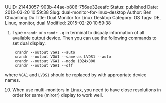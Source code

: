 UUID: 21443057-903b-44ae-b806-756ae32eeafc
Status: published
Date: 2013-03-20 10:59:38
Slug: dual-monitor-for-linux-desktop
Author: Ben Chuanlong Du
Title: Dual Monitor for Linux Desktop
Category: OS
Tags: DE, Linux, monitor, dual
Modified: 2015-02-20 10:59:38


1. Type `xrandr` or `xrandr -q` in terminal to dispaly information of all available output device.
Then you can use the following commands to set dual display.

        xrandr --output VGA1 --auto 
        xrandr --output VGA1 --same-as LVDS1 --auto
        xrandr --output VGA1 --mode 1024x800
        xrandr --output VGA1 --off

where `VGA1` and `LVDS1` should be replaced by with appropriate device names. 

10. When use multi-monitors in Linux, 
you need to have close resolutions in order for same (mirorr) display to work well.
